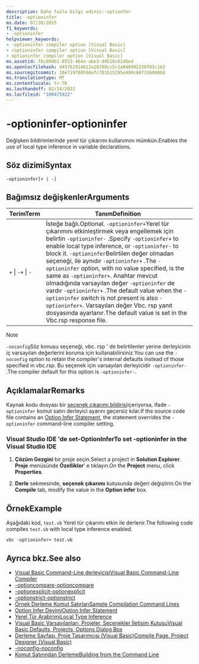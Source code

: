 ```yaml
---
description: Daha fazla bilgi edinin:-optionfer
title: -optioninfer
ms.date: 07/20/2015
f1_keywords:
- -optioninfer
helpviewer_keywords:
- -optioninfer compiler option [Visual Basic]
- /optioninfer compiler option [Visual Basic]
- optioninfer compiler option [Visual Basic]
ms.assetid: f6c09db1-0553-464a-abe3-d4510c61d6ed
ms.openlocfilehash: d45761914612a28788cc5c1a848d92238f05c162
ms.sourcegitcommit: 10e719780594efc781b15295e499c66f316068b8
ms.translationtype: MT
ms.contentlocale: tr-TR
ms.lasthandoff: 02/14/2021
ms.locfileid: "100475922"
---
```

# <a name="-optioninfer"></a><span data-ttu-id="b8c9b-103">-optioninfer</span><span class="sxs-lookup"><span data-stu-id="b8c9b-103">-optioninfer</span></span>

<span data-ttu-id="b8c9b-104">Değişken bildirimlerinde yerel tür çıkarımı kullanımını mümkün.</span><span class="sxs-lookup"><span data-stu-id="b8c9b-104">Enables the use of local type inference in variable declarations.</span></span>  
  
## <a name="syntax"></a><span data-ttu-id="b8c9b-105">Söz dizimi</span><span class="sxs-lookup"><span data-stu-id="b8c9b-105">Syntax</span></span>  
  
```console  
-optioninfer[+ | -]  
```  
  
## <a name="arguments"></a><span data-ttu-id="b8c9b-106">Bağımsız değişkenler</span><span class="sxs-lookup"><span data-stu-id="b8c9b-106">Arguments</span></span>  
  
|<span data-ttu-id="b8c9b-107">Terim</span><span class="sxs-lookup"><span data-stu-id="b8c9b-107">Term</span></span>|<span data-ttu-id="b8c9b-108">Tanım</span><span class="sxs-lookup"><span data-stu-id="b8c9b-108">Definition</span></span>|  
|---|---|  
|<span data-ttu-id="b8c9b-109">`+` &#124; `-`</span><span class="sxs-lookup"><span data-stu-id="b8c9b-109">`+` &#124; `-`</span></span>|<span data-ttu-id="b8c9b-110">İsteğe bağlı.</span><span class="sxs-lookup"><span data-stu-id="b8c9b-110">Optional.</span></span> <span data-ttu-id="b8c9b-111">`-optioninfer+`Yerel tür çıkarımını etkinleştirmek veya engellemek için belirtin `-optioninfer-` .</span><span class="sxs-lookup"><span data-stu-id="b8c9b-111">Specify `-optioninfer+` to enable local type inference, or `-optioninfer-` to block it.</span></span> <span data-ttu-id="b8c9b-112">`-optioninfer`Belirtilen değer olmadan seçeneği, ile aynıdır `-optioninfer+` .</span><span class="sxs-lookup"><span data-stu-id="b8c9b-112">The `-optioninfer` option, with no value specified, is the same as `-optioninfer+`.</span></span> <span data-ttu-id="b8c9b-113">Anahtar mevcut olmadığında varsayılan değer `-optioninfer` de vardır `-optioninfer+` .</span><span class="sxs-lookup"><span data-stu-id="b8c9b-113">The default value when the `-optioninfer` switch is not present is also `-optioninfer+`.</span></span> <span data-ttu-id="b8c9b-114">Varsayılan değer Vbc. rsp yanıt dosyasında ayarlanır.</span><span class="sxs-lookup"><span data-stu-id="b8c9b-114">The default value is set in the Vbc.rsp response file.</span></span>|  
  
> [!NOTE]
> <span data-ttu-id="b8c9b-115">`-noconfig`Söz konusu seçeneği, vbc. rsp ' de belirtilenler yerine derleyicinin iç varsayılan değerlerini koruma için kullanabilirsiniz.</span><span class="sxs-lookup"><span data-stu-id="b8c9b-115">You can use the `-noconfig` option to retain the compiler's internal defaults instead of those specified in vbc.rsp.</span></span> <span data-ttu-id="b8c9b-116">Bu seçenek için varsayılan derleyicidir `-optioninfer-` .</span><span class="sxs-lookup"><span data-stu-id="b8c9b-116">The compiler default for this option is `-optioninfer-`.</span></span>  
  
## <a name="remarks"></a><span data-ttu-id="b8c9b-117">Açıklamalar</span><span class="sxs-lookup"><span data-stu-id="b8c9b-117">Remarks</span></span>  

 <span data-ttu-id="b8c9b-118">Kaynak kodu dosyası bir [seçenek çıkarımı bildirisi](../../language-reference/statements/option-infer-statement.md)içeriyorsa, ifade `-optioninfer` komut satırı derleyici ayarını geçersiz kılar.</span><span class="sxs-lookup"><span data-stu-id="b8c9b-118">If the source code file contains an [Option Infer Statement](../../language-reference/statements/option-infer-statement.md), the statement overrides the `-optioninfer` command-line compiler setting.</span></span>  
  
### <a name="to-set--optioninfer-in-the-visual-studio-ide"></a><span data-ttu-id="b8c9b-119">Visual Studio IDE 'de set-OptionInfer</span><span class="sxs-lookup"><span data-stu-id="b8c9b-119">To set -optioninfer in the Visual Studio IDE</span></span>  
  
1. <span data-ttu-id="b8c9b-120">**Çözüm Gezgini** bir proje seçin.</span><span class="sxs-lookup"><span data-stu-id="b8c9b-120">Select a project in **Solution Explorer**.</span></span> <span data-ttu-id="b8c9b-121">**Proje** menüsünde **Özellikler**' e tıklayın.</span><span class="sxs-lookup"><span data-stu-id="b8c9b-121">On the **Project** menu, click **Properties**.</span></span>  
  
2. <span data-ttu-id="b8c9b-122">**Derle** sekmesinde, **seçenek çıkarımı** kutusunda değeri değiştirin.</span><span class="sxs-lookup"><span data-stu-id="b8c9b-122">On the **Compile** tab, modify the value in the **Option infer** box.</span></span>  
  
## <a name="example"></a><span data-ttu-id="b8c9b-123">Örnek</span><span class="sxs-lookup"><span data-stu-id="b8c9b-123">Example</span></span>  

 <span data-ttu-id="b8c9b-124">Aşağıdaki kod, `test.vb` Yerel tür çıkarımı etkin ile derlenir.</span><span class="sxs-lookup"><span data-stu-id="b8c9b-124">The following code compiles `test.vb` with local type inference enabled.</span></span>  
  
```console
vbc -optioninfer+ test.vb  
```  
  
## <a name="see-also"></a><span data-ttu-id="b8c9b-125">Ayrıca bkz.</span><span class="sxs-lookup"><span data-stu-id="b8c9b-125">See also</span></span>

- [<span data-ttu-id="b8c9b-126">Visual Basic Command-Line derleyicisi</span><span class="sxs-lookup"><span data-stu-id="b8c9b-126">Visual Basic Command-Line Compiler</span></span>](index.md)
- [<span data-ttu-id="b8c9b-127">-optioncompare</span><span class="sxs-lookup"><span data-stu-id="b8c9b-127">-optioncompare</span></span>](optioncompare.md)
- [<span data-ttu-id="b8c9b-128">-optionexplicit</span><span class="sxs-lookup"><span data-stu-id="b8c9b-128">-optionexplicit</span></span>](optionexplicit.md)
- [<span data-ttu-id="b8c9b-129">-optionstrict</span><span class="sxs-lookup"><span data-stu-id="b8c9b-129">-optionstrict</span></span>](optionstrict.md)
- [<span data-ttu-id="b8c9b-130">Örnek Derleme Komut Satırları</span><span class="sxs-lookup"><span data-stu-id="b8c9b-130">Sample Compilation Command Lines</span></span>](sample-compilation-command-lines.md)
- [<span data-ttu-id="b8c9b-131">Option Infer Deyimi</span><span class="sxs-lookup"><span data-stu-id="b8c9b-131">Option Infer Statement</span></span>](../../language-reference/statements/option-infer-statement.md)
- [<span data-ttu-id="b8c9b-132">Yerel Tür Arabirimi</span><span class="sxs-lookup"><span data-stu-id="b8c9b-132">Local Type Inference</span></span>](../../programming-guide/language-features/variables/local-type-inference.md)
- [<span data-ttu-id="b8c9b-133">Visual Basic Varsayılanları, Projeler, Seçenekler İletişim Kutusu</span><span class="sxs-lookup"><span data-stu-id="b8c9b-133">Visual Basic Defaults, Projects, Options Dialog Box</span></span>](/visualstudio/ide/reference/visual-basic-defaults-projects-options-dialog-box)
- [<span data-ttu-id="b8c9b-134">Derleme Sayfası, Proje Tasarımcısı (Visual Basic)</span><span class="sxs-lookup"><span data-stu-id="b8c9b-134">Compile Page, Project Designer (Visual Basic)</span></span>](/visualstudio/ide/reference/compile-page-project-designer-visual-basic)
- [<span data-ttu-id="b8c9b-135">-noconfig</span><span class="sxs-lookup"><span data-stu-id="b8c9b-135">-noconfig</span></span>](noconfig.md)
- [<span data-ttu-id="b8c9b-136">Komut Satırından Derleme</span><span class="sxs-lookup"><span data-stu-id="b8c9b-136">Building from the Command Line</span></span>](building-from-the-command-line.md)
